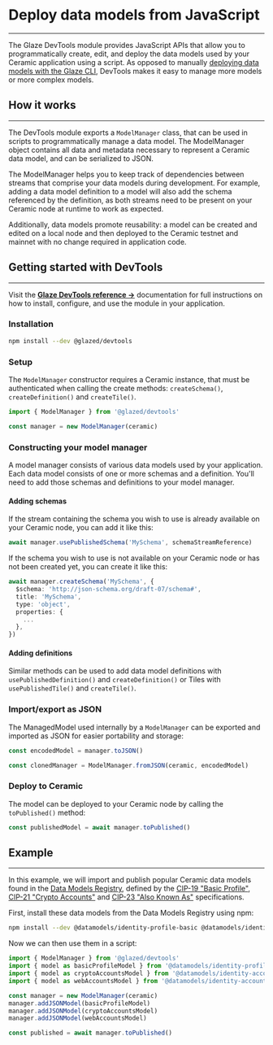 # **Deploy data models from JavaScript**

---

The Glaze DevTools module provides JavaScript APIs that allow you to programmatically create, edit, and deploy the data models used by your Ceramic application using a script. As opposed to manually [deploying data models with the Glaze CLI](), DevTools makes it easy to manage more models or more complex models.

## **How it works**

---

The DevTools module exports a `ModelManager` class, that can be used in scripts to programmatically manage a data model. The ModelManager object contains all data and metadata necessary to represent a Ceramic data model, and can be serialized to JSON. 

The ModelManager helps you to keep track of dependencies between streams that comprise your data models during development. For example, adding a data model definition to a model will also add the schema referenced by the definition, as both streams need to be present on your Ceramic node at runtime to work as expected. 

Additionally, data models promote reusability: a model can be created and edited on a local node and then deployed to the Ceramic testnet and mainnet with no change required in application code.

## **Getting started with DevTools**

---

Visit the [**Glaze DevTools reference →**](../../reference/glaze/classes/devtools.ModelManager.md) documentation for full instructions on how to install, configure, and use the module in your application.

### **Installation**

```sh
npm install --dev @glazed/devtools
```

### **Setup**

The `ModelManager` constructor requires a Ceramic instance, that must be authenticated when calling the create methods: `createSchema()`, `createDefinition()` and `createTile()`.

```ts
import { ModelManager } from '@glazed/devtools'

const manager = new ModelManager(ceramic)
```

### **Constructing your model manager**
A model manager consists of various data models used by your application. Each data model consists of one or more schemas and a definition. You'll need to add those schemas and definitions to your model manager.

#### Adding schemas

If the stream containing the schema you wish to use is already available on your Ceramic node, you can add it like this:

```ts
await manager.usePublishedSchema('MySchema', schemaStreamReference)
```

If the schema you wish to use is not available on your Ceramic node or has not been created yet, you can create it like this:

```ts
await manager.createSchema('MySchema', {
  $schema: 'http://json-schema.org/draft-07/schema#',
  title: 'MySchema',
  type: 'object',
  properties: {
    ...
  },
})
```

#### Adding definitions

Similar methods can be used to add data model definitions with `usePublishedDefinition()` and `createDefinition()` or Tiles with `usePublishedTile()` and `createTile()`.

### **Import/export as JSON**

The ManagedModel used internally by a `ModelManager` can be exported and imported as JSON for easier portability and storage:

```ts
const encodedModel = manager.toJSON()

const clonedManager = ModelManager.fromJSON(ceramic, encodedModel)
```

### **Deploy to Ceramic**

The model can be deployed to your Ceramic node by calling the `toPublished()` method:

```ts
const publishedModel = await manager.toPublished()
```

## **Example**

---

In this example, we will import and publish popular Ceramic data models found in the [Data Models Registry](), defined by the [CIP-19 "Basic Profile"](https://github.com/ceramicnetwork/CIP/blob/main/CIPs/CIP-19/CIP-19.md), [CIP-21 "Crypto Accounts"](https://github.com/ceramicnetwork/CIP/blob/main/CIPs/CIP-21/CIP-21.md) and [CIP-23 "Also Known As"](https://github.com/ceramicnetwork/CIP/blob/main/CIPs/CIP-23/CIP-23.md) specifications.

First, install these data models from the Data Models Registry using npm:

```sh
npm install --dev @datamodels/identity-profile-basic @datamodels/identity-accounts-crypto @datamodels/identity-accounts-web
```

Now we can then use them in a script:

```ts
import { ModelManager } from '@glazed/devtools'
import { model as basicProfileModel } from '@datamodels/identity-profile-basic'
import { model as cryptoAccountsModel } from '@datamodels/identity-accounts-crypto'
import { model as webAccountsModel } from '@datamodels/identity-accounts-web'

const manager = new ModelManager(ceramic)
manager.addJSONModel(basicProfileModel)
manager.addJSONModel(cryptoAccountsModel)
manager.addJSONModel(webAccountsModel)

const published = await manager.toPublished()
```